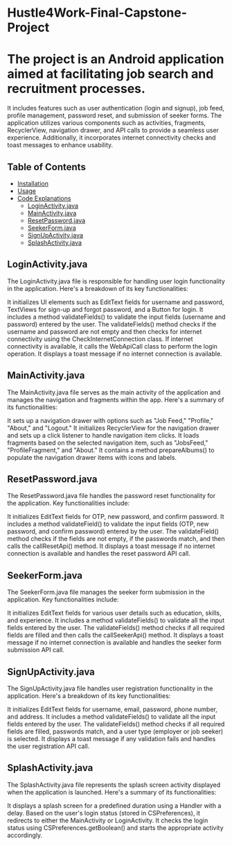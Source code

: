 # Hustle4Work-Final-Capstone-Project

# The project is an Android application aimed at facilitating job search and recruitment processes. 
It includes features such as user authentication (login and signup), job feed, profile management, password reset, and submission of seeker forms. 
The application utilizes various components such as activities, fragments, RecyclerView, navigation drawer, and API calls to provide a seamless user experience. 
Additionally, it incorporates internet connectivity checks and toast messages to enhance usability.

## Table of Contents
- [Installation](#installation)
- [Usage](#usage)
- [Code Explanations](#code-explanations)
  - [LoginActivity.java](#loginactivityjava)
  - [MainActivity.java](#mainactivityjava)
  - [ResetPassword.java](#resetpasswordjava)
  - [SeekerForm.java](#seekerformjava)
  - [SignUpActivity.java](#signupactivityjava)
  - [SplashActivity.java](#splashactivityjava)

## LoginActivity.java
The LoginActivity.java file is responsible for handling user login functionality in the application. Here's a breakdown of its key functionalities:

It initializes UI elements such as EditText fields for username and password, TextViews for sign-up and forgot password, and a Button for login.
It includes a method validateFields() to validate the input fields (username and password) entered by the user.
The validateFields() method checks if the username and password are not empty and then checks for internet connectivity using the CheckInternetConnection class.
If internet connectivity is available, it calls the WebApiCall class to perform the login operation.
It displays a toast message if no internet connection is available.

## MainActivity.java
The MainActivity.java file serves as the main activity of the application and manages the navigation and fragments within the app. Here's a summary of its functionalities:

It sets up a navigation drawer with options such as "Job Feed," "Profile," "About," and "Logout."
It initializes RecyclerView for the navigation drawer and sets up a click listener to handle navigation item clicks.
It loads fragments based on the selected navigation item, such as "JobsFeed," "ProfileFragment," and "About."
It contains a method prepareAlbums() to populate the navigation drawer items with icons and labels.

## ResetPassword.java
The ResetPassword.java file handles the password reset functionality for the application. Key functionalities include:

It initializes EditText fields for OTP, new password, and confirm password.
It includes a method validateField() to validate the input fields (OTP, new password, and confirm password) entered by the user.
The validateField() method checks if the fields are not empty, if the passwords match, and then calls the callResetApi() method.
It displays a toast message if no internet connection is available and handles the reset password API call.

## SeekerForm.java
The SeekerForm.java file manages the seeker form submission in the application. Key functionalities include:

It initializes EditText fields for various user details such as education, skills, and experience.
It includes a method validateFields() to validate all the input fields entered by the user.
The validateFields() method checks if all required fields are filled and then calls the callSeekerApi() method.
It displays a toast message if no internet connection is available and handles the seeker form submission API call.

## SignUpActivity.java
The SignUpActivity.java file handles user registration functionality in the application. Here's a breakdown of its key functionalities:

It initializes EditText fields for username, email, password, phone number, and address.
It includes a method validateFields() to validate all the input fields entered by the user.
The validateFields() method checks if all required fields are filled, passwords match, and a user type (employer or job seeker) is selected.
It displays a toast message if any validation fails and handles the user registration API call.

## SplashActivity.java
The SplashActivity.java file represents the splash screen activity displayed when the application is launched. Here's a summary of its functionalities:

It displays a splash screen for a predefined duration using a Handler with a delay.
Based on the user's login status (stored in CSPreferences), it redirects to either the MainActivity or LoginActivity.
It checks the login status using CSPreferences.getBoolean() and starts the appropriate activity accordingly.
